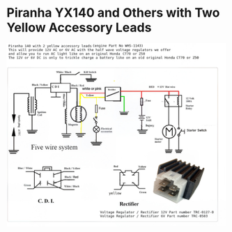 # Piranha YX140 and Others with Two Yellow Accessory Leads

![PIRANHA140 Diagram](../../../static/img/PIRANHA140-diagram.jpg)
